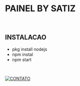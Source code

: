 #  PAINEL BY SATIZ
</br>

## INSTALACAO
+ pkg install nodejs
+ npm instal
+ npm start

</br>

 [![CONTATO](https://img.shields.io/badge/WhatsApp-25D366?style=for-the-badge&logo=whatsapp&logoColor=white)](https://wa.me/5581981896518)
 
